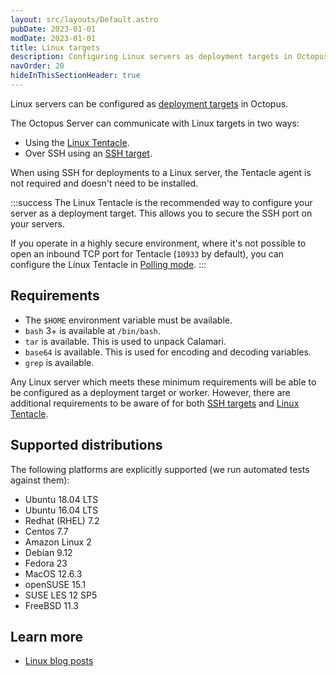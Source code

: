 ```yaml
---
layout: src/layouts/Default.astro
pubDate: 2023-01-01
modDate: 2023-01-01
title: Linux targets
description: Configuring Linux servers as deployment targets in Octopus.
navOrder: 20
hideInThisSectionHeader: true
---
```


Linux servers can be configured as [deployment targets](/docs/infrastructure/deployment-targets) in Octopus.   

The Octopus Server can communicate with Linux targets in two ways:
- Using the [Linux Tentacle](/docs/infrastructure/deployment-targets/tentacle/linux).  
- Over SSH using an [SSH target](/docs/infrastructure/deployment-targets/linux/ssh-target). 

When using SSH for deployments to a Linux server, the Tentacle agent is not required and doesn't need to be installed.

:::success
The Linux Tentacle is the recommended way to configure your server as a deployment target. This allows you to secure the SSH port on your servers.

If you operate in a highly secure environment, where it's not possible to open an inbound TCP port for Tentacle (`10933` by default), you can configure the Linux Tentacle in [Polling mode](/docs/infrastructure/deployment-targets/tentacle/tentacle-communication/#polling-tentacles).
:::

## Requirements

- The `$HOME` environment variable must be available.
- `bash` 3+ is available at `/bin/bash`. 
- `tar` is available. This is used to unpack Calamari.
- `base64` is available. This is used for encoding and decoding variables.
- `grep` is available.

Any Linux server which meets these minimum requirements will be able to be configured as a deployment target or worker. However, there are additional requirements to be aware of for both [SSH targets](/docs/infrastructure/deployment-targets/linux/ssh-requirements) and [Linux Tentacle](/docs/infrastructure/deployment-targets/tentacle/linux/#requirements).

## Supported distributions

The following platforms are explicitly supported (we run automated tests against them):

- Ubuntu 18.04 LTS
- Ubuntu 16.04 LTS
- Redhat (RHEL) 7.2
- Centos 7.7
- Amazon Linux 2
- Debian 9.12
- Fedora 23
- MacOS 12.6.3
- openSUSE 15.1
- SUSE LES 12 SP5
- FreeBSD 11.3

## Learn more

- [Linux blog posts](https://octopus.com/blog/tag/linux)
